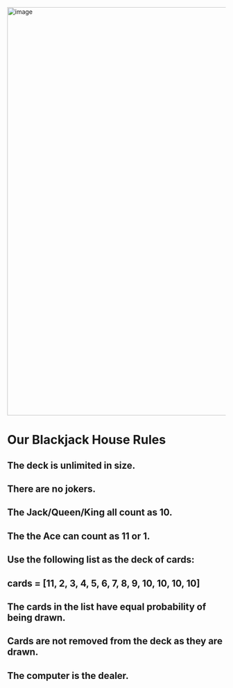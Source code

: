<img width="942" alt="image" src="https://github.com/SaadNoor01/Projects/assets/174381924/53310a79-6b0f-4f06-8bb4-a6f0a6521f2b">

# Our Blackjack House Rules #

## The deck is unlimited in size. 
## There are no jokers. 
## The Jack/Queen/King all count as 10.
## The the Ace can count as 11 or 1.
## Use the following list as the deck of cards:
## cards = [11, 2, 3, 4, 5, 6, 7, 8, 9, 10, 10, 10, 10]
## The cards in the list have equal probability of being drawn.
## Cards are not removed from the deck as they are drawn.
## The computer is the dealer.
